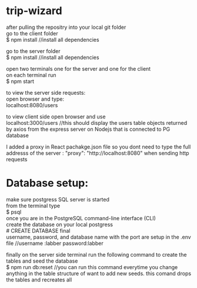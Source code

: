 # trip-wizard  
after pulling the repositry into your local git folder  
go to the client folder     
    $ npm install       //install all dependencies  

go to the server folder  
    $ npm install       //install all dependencies  

open two terminals one for the server and one for the client   
on each terminal run   
    $ npm start

to view the server side requests:  
open browser and type:  
    localhost:8080/users  

to view client side open browser and use     
    localhost:3000/users     //this should display the users table objects returned by axios from the express server on Nodejs that is connected to PG database    

I added a proxy in React pachakge.json file so you dont need to type the full addresss of the server : "proxy": "http://localhost:8080" when sending http requests

# Database setup:  
make sure postgress SQL server is started   
from the terminal type  
    $ psql  
once you are in the PostgreSQL command-line interface (CLI)   
create the database on your local postgress  
    # CREATE DATABASE final  
username, password, and database name with the port are setup in the .env file //username :labber password:labber  

finally on the server side terminal run the following command to create the tables and seed the database  
    $ npm run db:reset    //you can run this command everytime you change anything in the table structure of want to add new seeds. this comand drops the tables and recreates all  


